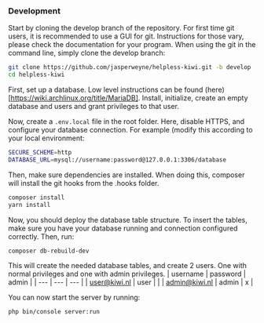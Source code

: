 ### Development
Start by cloning the develop branch of the repository. For first time git users,
it is recommended to use a GUI for git. Instructions for those vary, please
check the documentation for your program. When using the git in the command line,
simply clone the develop branch:

```bash
git clone https://github.com/jasperweyne/helpless-kiwi.git -b develop
cd helpless-kiwi
```
First, set up a database. Low level instructions can be found (here)[https://wiki.archlinux.org/title/MariaDB].
Install, initialize, create an empty database and users and grant privileges to that user.

Now, create a ```.env.local``` file in the root folder. Here, disable HTTPS, and
configure your database connection. For example (modify this according to your
local environment:

```bash
SECURE_SCHEME=http
DATABASE_URL=mysql://username:password@127.0.0.1:3306/database
```

Then, make sure dependencies are installed. When doing this, composer will
install the git hooks from the .hooks folder.

```bash
composer install
yarn install
```

Now, you should deploy the database table structure. To insert the tables, make
sure you have your database running and connection configured correctly.
Then, run:

```bash
composer db-rebuild-dev
```
This will create the needed database tables, and create 2 users. One with normal privileges and one with admin privileges. 
| username | password | admin |
| --- | --- | --- |
| user@kiwi.nl | user | |
| admin@kiwi.nl | admin | x |

You can now start the server by running:

```bash
php bin/console server:run
```
